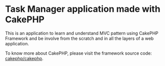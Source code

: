 # Task Manager application made with CakePHP


This is an application to learn and understand MVC pattern using CakePHP Framework and be involve from the scratch and in all the layers of a web application. 

To know more about CakePHP, please visit the framework source code: [cakephp/cakephp](https://github.com/cakephp/cakephp).